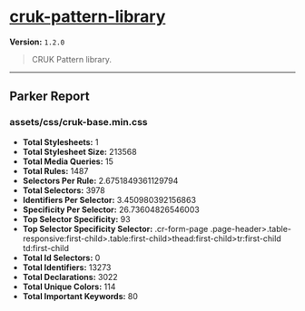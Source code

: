 # [cruk-pattern-library]( https://github.com/CRUKorg/cruk-pattern-library )

**Version:** `1.2.0`

> CRUK Pattern library.

* * *

## Parker Report

### assets/css/cruk-base.min.css

- **Total Stylesheets:** 1
- **Total Stylesheet Size:** 213568
- **Total Media Queries:** 15
- **Total Rules:** 1487
- **Selectors Per Rule:** 2.6751849361129794
- **Total Selectors:** 3978
- **Identifiers Per Selector:** 3.450980392156863
- **Specificity Per Selector:** 26.73604826546003
- **Top Selector Specificity:** 93
- **Top Selector Specificity Selector:** .cr-form-page .page-header>.table-responsive:first-child>.table:first-child>thead:first-child>tr:first-child td:first-child
- **Total Id Selectors:** 0
- **Total Identifiers:** 13273
- **Total Declarations:** 3022
- **Total Unique Colors:** 114
- **Total Important Keywords:** 80
